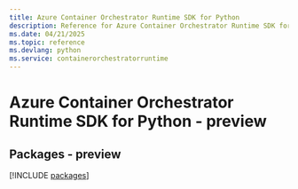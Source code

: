 ```yaml
---
title: Azure Container Orchestrator Runtime SDK for Python
description: Reference for Azure Container Orchestrator Runtime SDK for Python
ms.date: 04/21/2025
ms.topic: reference
ms.devlang: python
ms.service: containerorchestratorruntime
---
```

# Azure Container Orchestrator Runtime SDK for Python - preview
## Packages - preview
[!INCLUDE [packages](container-orchestrator-runtime-index.md)]